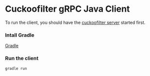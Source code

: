 # Cuckoofilter gRPC Java Client

To run the client, you should have the [cuckoofilter server](https://github.com/guobinqiu/cuckoofilter) started first.

### Intall Gradle

[Gradle](https://gradle.org/install/)

### Run the client

```
gradle run
```
